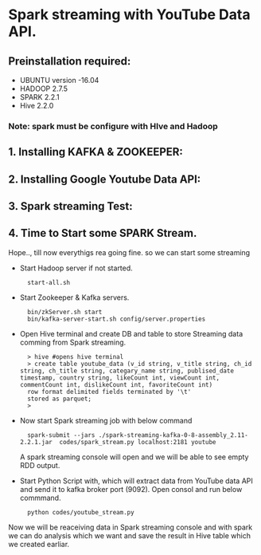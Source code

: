# Spark streaming with YouTube Data API. 

## Preinstallation required:
* UBUNTU version -16.04
* HADOOP 2.7.5
* SPARK 2.2.1
* Hive 2.2.0

### Note: spark must be configure with HIve and Hadoop 

## 1. Installing KAFKA & ZOOKEEPER:



## 2. Installing Google Youtube Data API:


## 3. Spark streaming Test:



## 4. Time to Start some SPARK Stream.
<p> Hope.., till now everythigs rea going fine. so we can start some streaming</p>

* Start Hadoop server if not started.
    
        start-all.sh
* Start Zookeeper & Kafka servers.
        
        bin/zkServer.sh start
        bin/kafka-server-start.sh config/server.properties

* Open Hive terminal and create DB and table to store Streaming data comming from Spark streaming.

        > hive #opens hive terminal
        > create table youtube_data (v_id string, v_title string, ch_id string, ch_title string, categary_name string, publised_date timestamp, country string, likeCount int, viewCount int, commentCount int, dislikeCount int, favoriteCount int)
        row format delimited fields terminated by '\t' 
        stored as parquet;
        >


* Now start Spark streaming job with below command
    
        spark-submit --jars ./spark-streaming-kafka-0-8-assembly_2.11-2.2.1.jar  codes/spark_stream.py localhost:2181 youtube

    A spark streaming console will open and we will be able to see empty RDD output.


* Start Python Script with, which will extract data from YouTube data API  and send it to kafka broker port (9092).
Open consol and run below commmand.

        python codes/youtube_stream.py

Now we will be reaceiving data in Spark streaming console and with spark we can do analysis which we want and save the result in Hive table which we created earliar.




